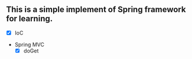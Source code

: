 ## This is a simple implement of Spring framework for learning.
- [x] IoC
- Spring MVC
  - [x] doGet